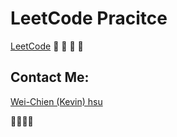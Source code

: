 # LeetCode Pracitce 
[LeetCode](https://leetcode.com/)
:rocket: :rocket: :rocket: :rocket:


## Contact Me:

[Wei-Chien (Kevin) hsu](https://www.linkedin.com/in/weichien-hsu/)

:tada::tada::tada::tada:

